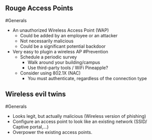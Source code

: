 
## Rouge Access Points
#Generals 
* An unauthorized Wireless Access Point (WAP)
	* Could be added by an employee or an attacker
	* Not necessarily malicious
	* Could be a significant potential backdoor
* Very easy to plugin a wireless AP
#Prevention
	* Schedule a periodic survey
		* Walk around your building/campus
		* Use third-party tools / WiFi Pineapple?
	* Consider using 802.1X (NAC)
		* You must authenticate, regardless of the connection type


## Wireless evil twins
#Generals 
* Looks legit, but actually malicious (Wireless version of phishing)
* Configure an access point to look like an existing network (SSID/ Captive portal,...)
* Overpower the existing access points.